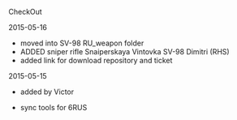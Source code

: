 CheckOut

2015-05-16

*  moved into SV-98 RU_weapon folder
*  ADDED sniper rifle Snaiperskaya Vintovka SV-98 Dimitri (RHS)
*  added link for download repository and ticket

2015-05-15

*  added by Victor
+  sync tools for 6RUS